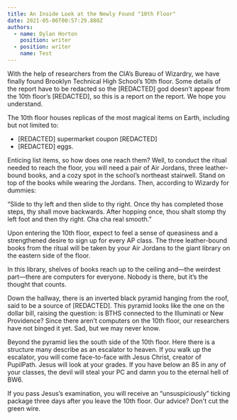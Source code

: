 ```yaml
---
title: An Inside Look at the Newly Found "10th Floor"
date: 2021-05-06T00:57:29.880Z
authors:
  - name: Dylan Horton
    position: writer
  - position: writer
    name: Test
---
```

<!--StartFragment-->



With the help of researchers from the CIA’s Bureau of Wizardry, we have finally found Brooklyn Technical High School’s 10th floor. Some details of the report have to be redacted so the \[REDACTED] god doesn’t appear from the 10th floor’s \[REDACTED], so this is a report on the report. We hope you understand.

The 10th floor houses replicas of the most magical items on Earth, including but not limited to:

* \[REDACTED] supermarket coupon \[REDACTED]
* \[REDACTED] eggs.

Enticing list items, so how does one reach them? Well, to conduct the ritual needed to reach the floor, you will need a pair of Air Jordans, three leather-bound books, and a cozy spot in the school’s northeast stairwell. Stand on top of the books while wearing the Jordans. Then, according to Wizardy for dummies:

“Slide to thy left and then slide to thy right. Once thy has completed those steps, thy shall move backwards. After hopping once, thou shalt stomp thy left foot and then thy right. Cha cha real smooth.”

Upon entering the 10th floor, expect to feel a sense of queasiness and a strengthened desire to sign up for every AP class. The three leather-bound books from the ritual will be taken by your Air Jordans to the giant library on the eastern side of the floor. 

In this library, shelves of books reach up to the ceiling and—the weirdest part—there are computers for everyone. Nobody is there, but it’s the thought that counts. 

Down the hallway, there is an inverted black pyramid hanging from the roof, said to be a source of \[REDACTED]. This pyramid looks like the one on the dollar bill, raising the question: is BTHS connected to the Illuminati or New Providence? Since there aren’t computers on the 10th floor, our researchers have not binged it yet. Sad, but we may never know.

Beyond the pyramid lies the south side of the 10th floor. Here there is a structure many describe as an escalator to heaven. If you walk up the escalator, you will come face-to-face with Jesus Christ, creator of PupilPath. Jesus will look at your grades. If you have below an 85 in any of your classes, the devil will steal your PC and damn you to the eternal hell of BW6. 

If you pass Jesus’s examination, you will receive an “unsuspiciously” ticking package three days after you leave the 10th floor. Our advice? Don't cut the green wire.



<!--EndFragment-->